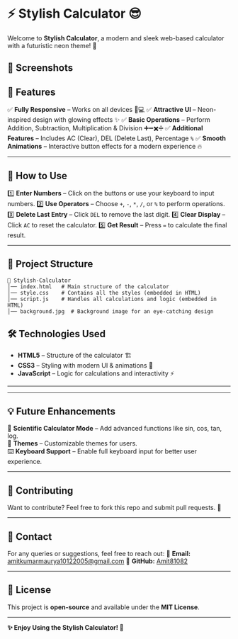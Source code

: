 # ⚡ Stylish Calculator 😎

Welcome to **Stylish Calculator**, a modern and sleek web-based calculator with a futuristic neon theme! 🚀

## 📸 Screenshots


## 📌 Features
✅ **Fully Responsive** – Works on all devices 📱💻
✅ **Attractive UI** – Neon-inspired design with glowing effects ✨
✅ **Basic Operations** – Perform Addition, Subtraction, Multiplication & Division ➕➖✖️➗
✅ **Additional Features** – Includes AC (Clear), DEL (Delete Last), Percentage `%`
✅ **Smooth Animations** – Interactive button effects for a modern experience 🔥

---
## 🎯 How to Use
1️⃣ **Enter Numbers** – Click on the buttons or use your keyboard to input numbers.
2️⃣ **Use Operators** – Choose `+`, `-`, `*`, `/`, or `%` to perform operations.
3️⃣ **Delete Last Entry** – Click `DEL` to remove the last digit.
4️⃣ **Clear Display** – Click `AC` to reset the calculator.
5️⃣ **Get Result** – Press `=` to calculate the final result.

---
## 📂 Project Structure
```
📂 Stylish-Calculator
│── index.html   # Main structure of the calculator
│── style.css    # Contains all the styles (embedded in HTML)
│── script.js    # Handles all calculations and logic (embedded in HTML)
│── background.jpg  # Background image for an eye-catching design
```

## 🛠️ Technologies Used
- **HTML5** – Structure of the calculator 🏗️
- **CSS3** – Styling with modern UI & animations 🎨
- **JavaScript** – Logic for calculations and interactivity ⚡

---

---
## 💡 Future Enhancements
🚀 **Scientific Calculator Mode** – Add advanced functions like sin, cos, tan, log.  
🎨 **Themes** – Customizable themes for users.  
⌨️ **Keyboard Support** – Enable full keyboard input for better user experience.

---
## 🤝 Contributing
Want to contribute? Feel free to fork this repo and submit pull requests. 🚀

---
## 📩 Contact
For any queries or suggestions, feel free to reach out:
📧 **Email:** amitkumarmaurya10122005@gmail.com 
🔗 **GitHub:** [Amit81082](https://github.com/Amit81082)  


---
## 📜 License
This project is **open-source** and available under the **MIT License**.

---
**✨ Enjoy Using the Stylish Calculator! 🚀**




